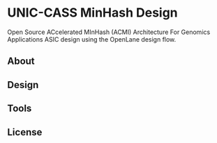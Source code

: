 # UNIC-CASS MinHash Design
Open Source ACcelerated MInHash (ACMI) Architecture For Genomics Applications
ASIC design using the OpenLane design flow.

## About

## Design
## Tools
## License

